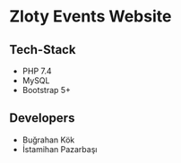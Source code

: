# Zloty Events Website

## Tech-Stack
- PHP 7.4
- MySQL
- Bootstrap 5+

## Developers
- Buğrahan Kök
- İstamihan Pazarbaşı